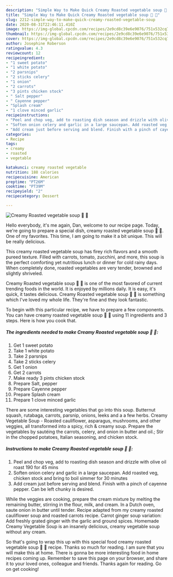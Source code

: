 ```yaml
---
description: "Simple Way to Make Quick Creamy Roasted vegetable soup 🥔 🥕"
title: "Simple Way to Make Quick Creamy Roasted vegetable soup 🥔 🥕"
slug: 2212-simple-way-to-make-quick-creamy-roasted-vegetable-soup
date: 2020-08-31T22:46:11.410Z
image: https://img-global.cpcdn.com/recipes/2e9cd8c39e6e9076/751x532cq70/creamy-roasted-vegetable-soup-🥔-🥕-recipe-main-photo.jpg
thumbnail: https://img-global.cpcdn.com/recipes/2e9cd8c39e6e9076/751x532cq70/creamy-roasted-vegetable-soup-🥔-🥕-recipe-main-photo.jpg
cover: https://img-global.cpcdn.com/recipes/2e9cd8c39e6e9076/751x532cq70/creamy-roasted-vegetable-soup-🥔-🥕-recipe-main-photo.jpg
author: Josephine Roberson
ratingvalue: 4.3
reviewcount: 12
recipeingredient:
- "1 sweet potato"
- "1 white potato"
- "2 parsnips"
- "2 sticks celery"
- "1 onion"
- "2 carrots"
- "3 pints chicken stock"
- " Salt pepper"
- " Cayenne pepper"
- "Splash cream"
- "1 clove minced garlic"
recipeinstructions:
- "Peel and chop veg, add to roasting dish season and drizzle with olive oil roast 190 for 45 mins"
- "Soften onion celery and garlic in a large saucepan. Add roasted veg, chicken stock and bring to boil simmer for 30 minutes"
- "Add cream just before serving and blend. Finish with a pinch of cayenne pepper. Can be left chunky is desired."
categories:
- Recipe
tags:
- creamy
- roasted
- vegetable

katakunci: creamy roasted vegetable 
nutrition: 188 calories
recipecuisine: American
preptime: "PT26M"
cooktime: "PT39M"
recipeyield: "2"
recipecategory: Dessert

---
```



![Creamy Roasted vegetable soup 🥔 🥕](https://img-global.cpcdn.com/recipes/2e9cd8c39e6e9076/751x532cq70/creamy-roasted-vegetable-soup-🥔-🥕-recipe-main-photo.jpg)

Hello everybody, it's me again, Dan, welcome to our recipe page. Today, we're going to prepare a special dish, creamy roasted vegetable soup 🥔 🥕. One of my favorites. This time, I am going to make it a bit unique. This will be really delicious.

This creamy roasted vegetable soup has firey rich flavors and a smooth pureed texture. Filled with carrots, tomato, zucchini, and more, this soup is the perfect comforting yet nutritious lunch or dinner for cold rainy days. When completely done, roasted vegetables are very tender, browned and slightly shriveled.

Creamy Roasted vegetable soup 🥔 🥕 is one of the most favored of current trending foods in the world. It is enjoyed by millions daily. It is easy, it's quick, it tastes delicious. Creamy Roasted vegetable soup 🥔 🥕 is something which I've loved my whole life. They're fine and they look fantastic.


To begin with this particular recipe, we have to prepare a few components. You can have creamy roasted vegetable soup 🥔 🥕 using 11 ingredients and 3 steps. Here is how you cook that.

<!--inarticleads1-->

##### The ingredients needed to make Creamy Roasted vegetable soup 🥔 🥕:

1. Get 1 sweet potato
1. Take 1 white potato
1. Take 2 parsnips
1. Take 2 sticks celery
1. Get 1 onion
1. Get 2 carrots
1. Make ready 3 pints chicken stock
1. Prepare  Salt, pepper
1. Prepare  Cayenne pepper
1. Prepare Splash cream
1. Prepare 1 clove minced garlic


There are some interesting vegetables that go into this soup. Butternut squash, rutabaga, carrots, parsnip, onions, leeks and a a few herbs. Creamy Vegetable Soup - Roasted cauliflower, asparagus, mushrooms, and other veggies, all transformed into a spicy, rich &amp; creamy soup. Prepare the vegetables by sautéing the carrots, celery, and onion in butter and oil.; Stir in the chopped potatoes, Italian seasoning, and chicken stock. 

<!--inarticleads2-->

##### Instructions to make Creamy Roasted vegetable soup 🥔 🥕:

1. Peel and chop veg, add to roasting dish season and drizzle with olive oil roast 190 for 45 mins
1. Soften onion celery and garlic in a large saucepan. Add roasted veg, chicken stock and bring to boil simmer for 30 minutes
1. Add cream just before serving and blend. Finish with a pinch of cayenne pepper. Can be left chunky is desired.


While the veggies are cooking, prepare the cream mixture by melting the remaining butter, stirring in the flour, milk, and cream. In a Dutch oven, saute onion in butter until tender. Recipe adapted from my creamy roasted cauliflower soup and roasted carrots recipe. Carrot ginger soup variation: Add freshly grated ginger with the garlic and ground spices. Homemade Creamy Vegetable Soup is an insanely delicious, creamy vegetable soup without any cream. 

So that's going to wrap this up with this special food creamy roasted vegetable soup 🥔 🥕 recipe. Thanks so much for reading. I am sure that you will make this at home. There is gonna be more interesting food in home recipes coming up. Remember to save this page on your browser, and share it to your loved ones, colleague and friends. Thanks again for reading. Go on get cooking!
